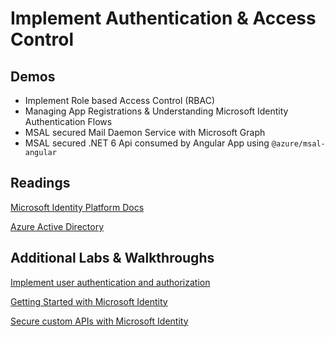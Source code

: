 # Implement Authentication & Access Control

## Demos

- Implement Role based Access Control (RBAC)
- Managing App Registrations & Understanding Microsoft Identity Authentication Flows
- MSAL secured Mail Daemon Service with Microsoft Graph
- MSAL secured .NET 6 Api consumed by Angular App using `@azure/msal-angular`

## Readings

[Microsoft Identity Platform Docs](https://docs.microsoft.com/en-us/azure/active-directory/develop/)

[Azure Active Directory](https://docs.microsoft.com/en-us/azure/active-directory/fundamentals/active-directory-whatis)

## Additional Labs & Walkthroughs

[Implement user authentication and authorization](https://docs.microsoft.com/en-us/learn/paths/az-204-implement-authentication-authorization/)

[Getting Started with Microsoft Identity](https://docs.microsoft.com/en-us/learn/modules/getting-started-identity/)

[Secure custom APIs with Microsoft Identity](https://docs.microsoft.com/en-us/learn/modules/identity-secure-custom-api/)

